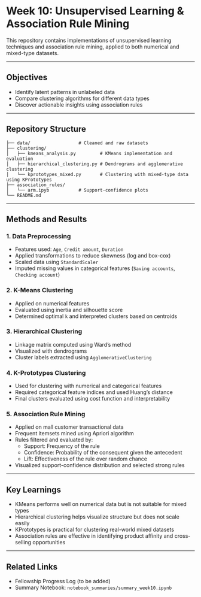 
# Week 10: Unsupervised Learning & Association Rule Mining

This repository contains implementations of unsupervised learning techniques and association rule mining, applied to both numerical and mixed-type datasets.

---

## Objectives

- Identify latent patterns in unlabeled data
- Compare clustering algorithms for different data types
- Discover actionable insights using association rules

---

## Repository Structure

```
├── data/                  # Cleaned and raw datasets
├── clustering/
│   ├── kmeans_analysis.py         # KMeans implementation and evaluation
│   ├── hierarchical_clustering.py # Dendrograms and agglomerative clustering
│   └── kprototypes_mixed.py       # Clustering with mixed-type data using KPrototypes
├── association_rules/
│   └── arm.ipyb           # Support-confidence plots
└── README.md
```

---

## Methods and Results

### 1. Data Preprocessing
- Features used: `Age`, `Credit amount`, `Duration`
- Applied transformations to reduce skewness (log and box-cox)
- Scaled data using `StandardScaler`
- Imputed missing values in categorical features (`Saving accounts`, `Checking account`)

### 2. K-Means Clustering
- Applied on numerical features
- Evaluated using inertia and silhouette score
- Determined optimal `k` and interpreted clusters based on centroids

### 3. Hierarchical Clustering
- Linkage matrix computed using Ward’s method
- Visualized with dendrograms
- Cluster labels extracted using `AgglomerativeClustering`

### 4. K-Prototypes Clustering
- Used for clustering with numerical and categorical features
- Required categorical feature indices and used Huang’s distance
- Final clusters evaluated using cost function and interpretability

### 5. Association Rule Mining
- Applied on mall customer transactional data
- Frequent itemsets mined using Apriori algorithm
- Rules filtered and evaluated by:
  - Support: Frequency of the rule
  - Confidence: Probability of the consequent given the antecedent
  - Lift: Effectiveness of the rule over random chance
- Visualized support-confidence distribution and selected strong rules

---

## Key Learnings

- KMeans performs well on numerical data but is not suitable for mixed types
- Hierarchical clustering helps visualize structure but does not scale easily
- KPrototypes is practical for clustering real-world mixed datasets
- Association rules are effective in identifying product affinity and cross-selling opportunities

---

## Related Links

- Fellowship Progress Log (to be added)
- Summary Notebook: `notebook_summaries/summary_week10.ipynb`

